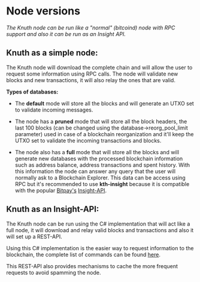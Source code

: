 # Node versions
*The Knuth node can be run like a "normal" (bitcoind) node with RPC support and also it can be run as an Insight API.*

## Knuth as a simple node:
The Knuth node will download the complete chain and will allow the user to request some information using RPC calls. The node will validate new blocks and new transactions, it will also relay the ones that are valid.

**Types of databases:**

* The **default** mode will store all the blocks and will generate an UTXO set to validate incoming messages.

* The node has a **pruned** mode that will store all the block headers, the last 100 blocks (can be changed using the database->reorg_pool_limit parameter) used in case of a blockchain reorganization and it'll keep the UTXO set to validate the incoming transactions and blocks.

* The node also has a **full** mode that will store all the blocks and will generate new databases with the processed blockchain information such as address balance, address transactions and spent history. With this information the node can answer any query that the user will normally ask to a Blockchain Explorer. This data can be access using RPC but it's recommended to use **kth-insight** because it is compatible with the popular [Bitpay's](https://github.com/bitpay) [Insight-API](https://github.com/bitpay/insight-api).

## Knuth as an Insight-API:

The Knuth node can be run using the C# implementation that will act like a full node, it will download and relay valid blocks and transactions and also it will set up a REST-API.

Using this C# implementation is the easier way to request information to the blockchain, the complete list of commands can be found [here](https://k-nuth.github.io/docfx/restapi/kth-api.html).

This REST-API also provides mechanisms to cache the more frequent requests to avoid spamming the node. 